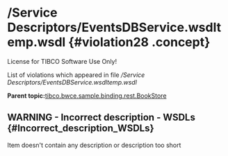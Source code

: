 # /Service Descriptors/EventsDBService.wsdltemp.wsdl {#violation28 .concept}

License for TIBCO Software Use Only!

List of violations which appeared in file */Service Descriptors/EventsDBService.wsdltemp.wsdl*

**Parent topic:**[tibco.bwce.sample.binding.rest.BookStore](../../../qa/projects/tibco.bwce.sample.binding.rest.BookStore.md)

## WARNING - Incorrect description - WSDLs {#Incorrect_description_WSDLs}

Item doesn't contain any description or description too short

